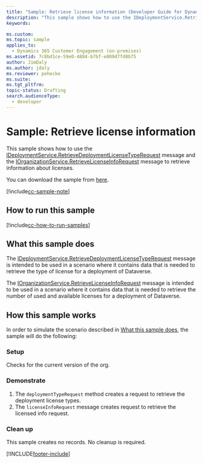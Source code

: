 ```yaml
---
title: "Sample: Retrieve license information (Developer Guide for Dynamics 365 Customer Engagement)| MicrosoftDocs"
description: "This sample shows how to use the IDeploymentService.RetrieveDeploymentLicenseTypeRequest message and the IOrganizationService.RetrieveLicenseInfoRequest message to retrieve information about licenses"
keywords:

ms.custom:
ms.topic: sample
applies_to:
  - Dynamics 365 Customer Engagement (on-premises)
ms.assetid: 7c8bd1ce-59e0-4884-b7bf-e809d7fd0b75
author: JimDaly
ms.author: jdaly
ms.reviewer: pehecke
ms.suite:
ms.tgt_pltfrm:
topic-status: Drafting
search.audienceType:
  - developer
---
```


# Sample: Retrieve license information

This sample shows how to use the [IDeploymentService.RetrieveDeploymentLicenseTypeRequest](/dotnet/api/microsoft.crm.sdk.messages.retrievedeploymentlicensetyperequest?view=dynamics-general-ce-9&preserve-view=true) message and the [IOrganizationService.RetrieveLicenseInfoRequest](/dotnet/api/microsoft.crm.sdk.messages.retrievelicenseinforequest?view=dynamics-general-ce-9&preserve-view=true) message to retrieve information about licenses.

You can download the sample from [here](https://github.com/microsoft/PowerApps-Samples/tree/master/dataverse/orgsvc/CSharp/RetrieveLicenseInformation).

[!include[cc-sample-note](../includes/cc-sample-note.md)]

## How to run this sample

[!include[cc-how-to-run-samples](../includes/cc-how-to-run-PA-samples.md)]

## What this sample does

The [IDeploymentService.RetrieveDeploymentLicenseTypeRequest](/dotnet/api/microsoft.crm.sdk.messages.retrievedeploymentlicensetyperequest?view=dynamics-general-ce-9&preserve-view=true) message is intended to be used in a scenario where it contains data that is needed to retrieve the type of license for a deployment of Dataverse.

The [IOrganizationService.RetrieveLicenseInfoRequest](/dotnet/api/microsoft.crm.sdk.messages.retrievelicenseinforequest?view=dynamics-general-ce-9&preserve-view=true) message is intended to be used in a scenario where it contains data that is needed to retrieve the number of used and available licenses for a deployment of Dataverse.

## How this sample works

In order to simulate the scenario described in [What this sample does](#what-this-sample-does), the sample will do the following:

### Setup

Checks for the current version of the org.

### Demonstrate

1. The `deploymentTypeRequest` method creates a request to retrieve the deployment license types.
2. The `licenseInfoRequest` message creates request to retrieve the licensed info request.

### Clean up

This sample creates no records. No cleanup is required.

[!INCLUDE[footer-include](../../../../includes/footer-banner.md)]
